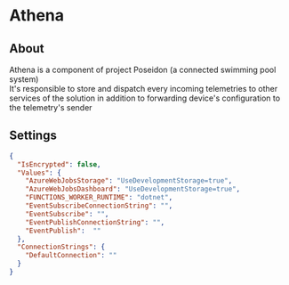# Athena
## About
Athena is a component of project Poseidon (a connected swimming pool system)  
It's responsible to store and dispatch every incoming telemetries to other services of the solution in addition to forwarding device's configuration to the telemetry's sender

## Settings

```json
{
  "IsEncrypted": false,
  "Values": {
    "AzureWebJobsStorage": "UseDevelopmentStorage=true",
    "AzureWebJobsDashboard": "UseDevelopmentStorage=true",
    "FUNCTIONS_WORKER_RUNTIME": "dotnet",
    "EventSubscribeConnectionString": "",
    "EventSubscribe": "",
    "EventPublishConnectionString": "",
    "EventPublish":  ""
  },
  "ConnectionStrings": {
    "DefaultConnection": ""
  }
}
```